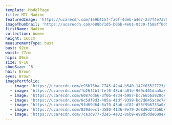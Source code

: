 ```yaml
---
template: ModelPage
title: MIL Nadine
featuredImage: 'https://ucarecdn.com/1e9b415f-fa6f-4deb-a4e7-237f4e7a5510/'
imageThumbnail: 'https://ucarecdn.com/688b71d5-b0bb-4e01-93c0-f588ff0d53b8/'
firstName: Nadine
collection: Women
height: 166cm
measurementType: bust
bust: 92cm
waist: 77cm
hips: 86cm
size: 8-10
shoeSize: '8'
hair: Brown
eyes: Brown
imagePortfolio:
  - image: 'https://ucarecdn.com/e93b75ba-7745-42a4-b540-147f63527723/'
  - image: 'https://ucarecdn.com/fb26f2b1-fef0-48cd-a81e-969c401daa5a/'
  - image: 'https://ucarecdn.com/6087dd66-3f0b-4734-b987-bc76656a920c/'
  - image: 'https://ucarecdn.com/6c5df9d3-405a-41df-9399-bd2d645ac8c7/'
  - image: 'https://ucarecdn.com/9fd69d64-6a70-43a6-af82-d55f9b6733a0/'
  - image: 'https://ucarecdn.com/839deec1-d580-4136-9e79-2e8d9d2f2b6b/'
  - image: 'https://ucarecdn.com/7ca3d977-d2e5-4e32-86b9-e99d5dde609e/'
---
```


